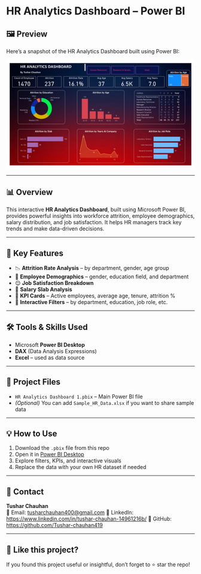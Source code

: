 # HR Analytics Dashboard – Power BI

## 🖼 Preview

Here’s a snapshot of the HR Analytics Dashboard built using Power BI:

![HR Analytics Dashboard](HR%20Analytics%20Dashboard%20(1).jpg)

---

## 📊 Overview
This interactive **HR Analytics Dashboard**, built using Microsoft Power BI, provides powerful insights into workforce attrition, employee demographics, salary distribution, and job satisfaction. It helps HR managers track key trends and make data-driven decisions.

---

## 🚀 Key Features
- 📉 **Attrition Rate Analysis** – by department, gender, age group
- 👥 **Employee Demographics** – gender, education field, and department
- 😌 **Job Satisfaction Breakdown**
- 💸 **Salary Slab Analysis**
- 📌 **KPI Cards** – Active employees, average age, tenure, attrition %
- 🎯 **Interactive Filters** – by department, education, job role, etc.

---

## 🛠 Tools & Skills Used
- Microsoft **Power BI Desktop**
- **DAX** (Data Analysis Expressions)
- **Excel** – used as data source

---

## 📁 Project Files
- `HR Analytics Dashboard 1.pbix` – Main Power BI file
- *(Optional)* You can add `Sample_HR_Data.xlsx` if you want to share sample data

---

## 💡 How to Use
1. Download the `.pbix` file from this repo
2. Open it in [Power BI Desktop](https://powerbi.microsoft.com/en-us/desktop/)
3. Explore filters, KPIs, and interactive visuals
4. Replace the data with your own HR dataset if needed

---

## 🙋 Contact
**Tushar Chauhan**  
📧 Email: tusharchauhan400@gmail.com 
🔗 LinkedIn:  https://www.linkedin.com/in/tushar-chauhan-14961216b/ 
🔗 GitHub: https://github.com/Tushar-chauhan419 

---

## 🌟 Like this project?
If you found this project useful or insightful, don’t forget to ⭐ star the repo!
